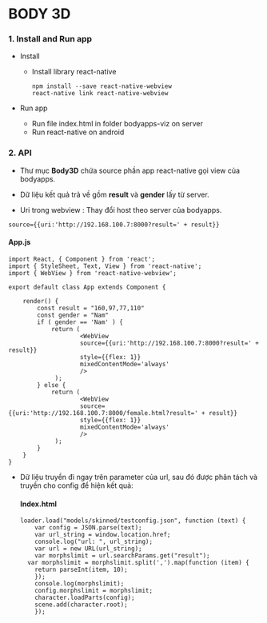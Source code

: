 # BODY 3D

### 1. Install and Run app

- Install

  - Install library react-native

    ```
    npm install --save react-native-webview
    react-native link react-native-webview
    ```

- Run app
  - Run file index.html in folder bodyapps-viz on server
  - Run react-native on android

### 2. API

- Thư mục **Body3D** chứa source phần app react-native gọi view của bodyapps.

- Dữ liệu kết quả trả về gồm **result** và **gender** lấy từ server.

- Uri trong webview : Thay đổi host theo server của bodyapps.

```
source={{uri:'http://192.168.100.7:8000?result=' + result}}
```

#### App.js

```
import React, { Component } from 'react';
import { StyleSheet, Text, View } from 'react-native';
import { WebView } from 'react-native-webview';

export default class App extends Component {

    render() {
        const result = "160,97,77,110"
        const gender = "Nam"
        if ( gender == 'Nam' ) {
            return (
                    <WebView
                    source={{uri:'http://192.168.100.7:8000?result=' + result}}
                    style={{flex: 1}}
                    mixedContentMode='always'
                    />
             );
        } else {
            return (
                    <WebView
                    source={{uri:'http://192.168.100.7:8000/female.html?result=' + result}}
                    style={{flex: 1}}
                    mixedContentMode='always'
                    />
             );
        }
    }
}
```

- Dữ liệu truyền đi ngay trên parameter của url, sau đó được phân tách và truyền cho config để hiện kết quả:

  #### Index.html
  
  ```
  loader.load("models/skinned/testconfig.json", function (text) {
      var config = JSON.parse(text);
      var url_string = window.location.href;
      console.log("url: ", url_string);
      var url = new URL(url_string);
      var morphslimit = url.searchParams.get("result");
    var morphslimit = morphslimit.split(',').map(function (item) {
      return parseInt(item, 10);
      });
      console.log(morphslimit);
      config.morphslimit = morphslimit;
      character.loadParts(config);
      scene.add(character.root);
      });
  ```
  
  



